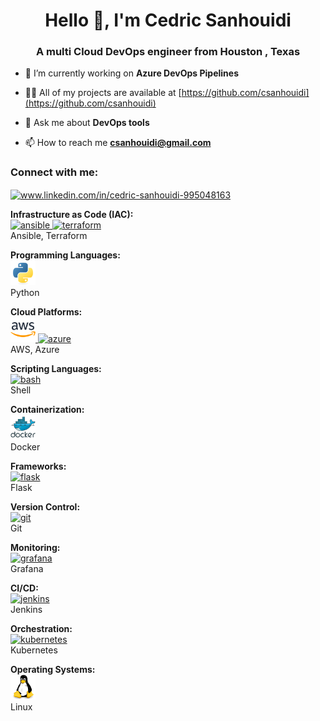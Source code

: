 <h1 align="center">Hello 👋, I'm Cedric Sanhouidi</h1>
<h3 align="center">A multi Cloud DevOps engineer from Houston , Texas</h3>
                      
 - 🔭 I’m currently working on **Azure DevOps Pipelines**

 - 👨‍💻 All of my projects are available at [https://github.com/csanhouidi](https://github.com/csanhouidi)

 - 💬 Ask me about **DevOps tools**

 - 📫 How to reach me **csanhouidi@gmail.com**

<h3 align="left">Connect with me:</h3>
<p align="left">
<a href="https://linkedin.com/in/www.linkedin.com/in/cedric-sanhouidi-995048163" target="blank">
    <img align="center" src="https://raw.githubusercontent.com/rahuldkjain/github-profile-readme-generator/master/src/images/icons/Social/linked-in-alt.svg" alt="www.linkedin.com/in/cedric-sanhouidi-995048163" height="30" width="40" />
</a>
</p>

<p align="left">
    <strong>Infrastructure as Code (IAC):</strong>
    <br>
    <a href="https://www.ansible.com/" target="_blank" rel="noreferrer"> 
        <img src="https://www.vectorlogo.zone/logos/ansible/ansible-icon.svg" alt="ansible" width="40" height="40"/> 
    </a>
    <a href="https://www.terraform.io/" target="_blank" rel="noreferrer"> 
        <img src="https://www.vectorlogo.zone/logos/terraformio/terraformio-icon.svg" alt="terraform" width="40" height="40"/> 
    </a>
    <br>
    Ansible, Terraform
</p>

<p align="left">
    <strong>Programming Languages:</strong> 
    <br>
    <a href="https://www.python.org" target="_blank" rel="noreferrer"> 
        <img src="https://raw.githubusercontent.com/devicons/devicon/master/icons/python/python-original.svg" alt="python" width="40" height="40"/> 
    </a>
    <br>
    Python
</p>

<p align="left">
    <strong>Cloud Platforms:</strong>
    <br>
    <a href="https://aws.amazon.com" target="_blank" rel="noreferrer"> 
        <img src="https://raw.githubusercontent.com/devicons/devicon/master/icons/amazonwebservices/amazonwebservices-original-wordmark.svg" alt="aws" width="40" height="40"/> 
    </a>
    <a href="https://azure.microsoft.com/en-in/" target="_blank" rel="noreferrer"> 
        <img src="https://www.vectorlogo.zone/logos/microsoft_azure/microsoft_azure-icon.svg" alt="azure" width="40" height="40"/> 
    </a>
    <br>
    AWS, Azure
</p>

<p align="left">
    <strong>Scripting Languages:</strong>
    <br>
    <a href="https://www.gnu.org/software/bash/" target="_blank" rel="noreferrer"> 
        <img src="https://www.vectorlogo.zone/logos/gnu_bash/gnu_bash-icon.svg" alt="bash" width="40" height="40"/> 
    </a>
    <br>
    Shell
</p>

<p align="left">
    <strong>Containerization:</strong>
    <br>
    <a href="https://www.docker.com/" target="_blank" rel="noreferrer"> 
        <img src="https://raw.githubusercontent.com/devicons/devicon/master/icons/docker/docker-original-wordmark.svg" alt="docker" width="40" height="40"/> 
    </a>
    <br>
    Docker
</p>

<p align="left">
    <strong>Frameworks:</strong>
    <br>
    <a href="https://flask.palletsprojects.com/" target="_blank" rel="noreferrer"> 
        <img src="https://www.vectorlogo.zone/logos/pocoo_flask/pocoo_flask-icon.svg" alt="flask" width="40" height="40"/> 
    </a>
    <br>
    Flask
</p>

<p align="left">
    <strong>Version Control:</strong>
    <br>
    <a href="https://git-scm.com/" target="_blank" rel="noreferrer"> 
        <img src="https://www.vectorlogo.zone/logos/git-scm/git-scm-icon.svg" alt="git" width="40" height="40"/> 
    </a>
    <br>
    Git
</p>

<p align="left">
    <strong>Monitoring:</strong>
    <br>
    <a href="https://grafana.com" target="_blank" rel="noreferrer"> 
        <img src="https://www.vectorlogo.zone/logos/grafana/grafana-icon.svg" alt="grafana" width="40" height="40"/> 
    </a>
    <br>
    Grafana
</p>

<p align="left">
    <strong>CI/CD:</strong>
    <br>
    <a href="https://www.jenkins.io" target="_blank" rel="noreferrer"> 
        <img src="https://www.vectorlogo.zone/logos/jenkins/jenkins-icon.svg" alt="jenkins" width="40" height="40"/> 
    </a>
    <br>
    Jenkins
</p>

<p align="left">
    <strong>Orchestration:</strong>
    <br>
    <a href="https://kubernetes.io" target="_blank" rel="noreferrer"> 
        <img src="https://www.vectorlogo.zone/logos/kubernetes/kubernetes-icon.svg" alt="kubernetes" width="40" height="40"/> 
    </a>
    <br>
    Kubernetes
</p>

<p align="left">
    <strong>Operating Systems:</strong>
    <br>
    <a href="https://www.linux.org/" target="_blank" rel="noreferrer"> 
        <img src="https://raw.githubusercontent.com/devicons/devicon/master/icons/linux/linux-original.svg" alt="linux" width="40" height="40"/> 
    </a>
    <br>
    Linux
</p>






